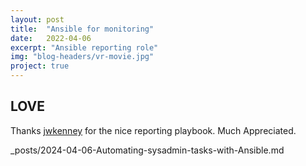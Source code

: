 ```yaml
---
layout: post
title:  "Ansible for monitoring"
date:   2022-04-06
excerpt: "Ansible reporting role"
img: "blog-headers/vr-movie.jpg" 
project: true  
---
```

 

## LOVE 
Thanks [jwkenney](https://github.com/jwkenney) for the nice reporting playbook. Much Appreciated. 


_posts/2024-04-06-Automating-sysadmin-tasks-with-Ansible.md